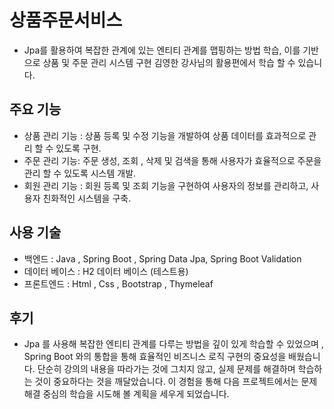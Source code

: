 # 상품주문서비스
* Jpa를 활용하여 복잡한 관계에 있는 엔티티 관계를 맵핑하는 방법 학습, 이를 기반으로 상품 및 주문 관리 시스템 구현
 김영한 강사님의 활용편에서 학습 할 수 있습니다.
## 주요 기능
* 상품 관리 기능 : 상품 등록 및 수정 기능을 개발하여 상품 데이터를 효과적으로 관리 할 수 있도록 구현.
* 주문 관리 기능: 주문 생성, 조회 , 삭제 및 검색을 통해 사용자가 효율적으로 주문을 관리 할 수 있도록 시스템 개발.
* 회원 관리 기능 : 회원 등록 및 조회 기능을 구현하여 사용자의 정보를 관리하고, 사용자 친화적인 시스템을 구축.
## 사용 기술
* 백엔드 : Java , Spring Boot , Spring Data Jpa, Spring Boot Validation
* 데이터 베이스 : H2 데이터 베이스 (테스트용)
* 프론트엔드 : Html , Css , Bootstrap , Thymeleaf
## 후기
* Jpa 를 사용해 복잡한 엔티티 관계를 다루는 방법을 깊이 있게 학습할 수 있었으며 , 
Spring Boot 와의 통합을 통해 효율적인 비즈니스 로직 구현의 중요성을 배웠습니다.
단순히 강의의 내용을 따라가는 것에 그치지 않고, 실제 문제를 해결하며 학습하는 것이 중요하다는 것을 깨달았습니다. 이 경험을 통해 다음 프로젝트에서는 문제 해결 중심의 학습을 시도해 볼 계획을 세우게 되었습니다.
